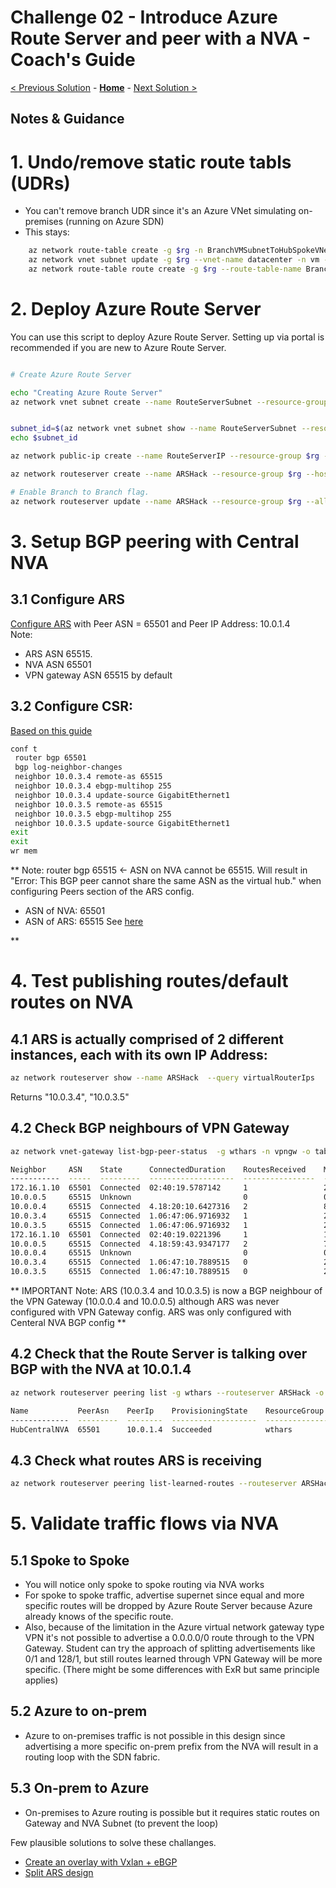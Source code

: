 # Challenge 02 - Introduce Azure Route Server and peer with a NVA - Coach's Guide 

[< Previous Solution](./Solution-01.md) - **[Home](./README.md)** - [Next Solution >](./Solution-03.md)

## Notes & Guidance

# 1. Undo/remove static route tabls (UDRs) <br/>
- You can't remove branch UDR since it's an Azure VNet simulating on-premises (running on Azure SDN) <br/>
- This stays:
``` bash
    az network route-table create -g $rg -n BranchVMSubnetToHubSpokeVNet
    az network vnet subnet update -g $rg --vnet-name datacenter -n vm --route-table BranchVMSubnetToHubSpokeVNet
    az network route-table route create -g $rg --route-table-name BranchVMSubnetToHubSpokeVNet -n           BranchVMSubnetToHubSpokeVNet --address-prefix 10.0.0.0/8 --next-hop-type VirtualAppliance  --next-hop-ip-address 172.16.1.10
```
# 2. Deploy Azure Route Server
You can use this script to deploy Azure Route Server. Setting up via portal is recommended if you are new to Azure Route Server. 

```bash

# Create Azure Route Server

echo "Creating Azure Route Server"
az network vnet subnet create --name RouteServerSubnet --resource-group $rg --vnet-name $vnet_name --address-prefix 10.0.3.0/24


subnet_id=$(az network vnet subnet show --name RouteServerSubnet --resource-group $rg --vnet-name $vnet_name --query id -o tsv) 
echo $subnet_id

az network public-ip create --name RouteServerIP --resource-group $rg --version IPv4 --sku Standard

az network routeserver create --name ARSHack --resource-group $rg --hosted-subnet $subnet_id --public-ip-address RouteServerIP

# Enable Branch to Branch flag.
az network routeserver update --name ARSHack --resource-group $rg --allow-b2b-traffic true
```

# 3. Setup BGP peering with Central NVA <br/>
## 3.1 Configure ARS
[Configure ARS](https://learn.microsoft.com/en-us/azure/route-server/quickstart-configure-route-server-portal#set-up-peering-with-nva) with Peer ASN = 65501 and Peer IP Address: 10.0.1.4</br>
Note: 
- ARS ASN 65515.
- NVA ASN 65501
- VPN gateway ASN 65515 by default 

## 3.2 Configure CSR:
[Based on this guide](https://github.com/sada-kubsad/WhatTheHack/blob/master/057-AzureRouteServer/Student/Resources/whatthehackcentralnvachallenge2.md#sample-deployment-script)
``` bash
conf t
 router bgp 65501
 bgp log-neighbor-changes
 neighbor 10.0.3.4 remote-as 65515
 neighbor 10.0.3.4 ebgp-multihop 255
 neighbor 10.0.3.4 update-source GigabitEthernet1
 neighbor 10.0.3.5 remote-as 65515
 neighbor 10.0.3.5 ebgp-multihop 255
 neighbor 10.0.3.5 update-source GigabitEthernet1
exit
exit
wr mem
```
** Note:
router bgp 65515 <- ASN on NVA cannot be 65515. Will result in "Error: This BGP peer cannot share the same ASN as the virtual hub." when configuring Peers section of the ARS config. 
- ASN of NVA: 65501
- ASN of ARS: 65515
See [here](https://blog.cloudtrooper.net/2021/03/08/connecting-your-nvas-to-expressroute-with-azure-route-server/)

**
# 4. Test publishing routes/default routes on NVA<br/>
## 4.1 ARS is actually comprised of 2 different instances, each with its own IP Address:
```bash
az network routeserver show --name ARSHack  --query virtualRouterIps
```
Returns  "10.0.3.4", "10.0.3.5"

## 4.2 Check BGP neighbours of VPN Gateway
```bash
az network vnet-gateway list-bgp-peer-status  -g wthars -n vpngw -o table

Neighbor     ASN    State      ConnectedDuration    RoutesReceived    MessagesSent    MessagesReceived
-----------  -----  ---------  -------------------  ----------------  --------------  ------------------
172.16.1.10  65501  Connected  02:40:19.5787142     1                 263             223
10.0.0.5     65515  Unknown                         0                 0               0
10.0.0.4     65515  Connected  4.18:20:10.6427316   2                 8468            7922
10.0.3.4     65515  Connected  1.06:47:06.9716932   1                 2120            2125
10.0.3.5     65515  Connected  1.06:47:06.9716932   1                 2118            2124
172.16.1.10  65501  Connected  02:40:19.0221396     1                 192             188
10.0.0.5     65515  Connected  4.18:59:43.9347177   2                 7918            7927
10.0.0.4     65515  Unknown                         0                 0               0
10.0.3.4     65515  Connected  1.06:47:10.7889515   0                 2118            2120
10.0.3.5     65515  Connected  1.06:47:10.7889515   0                 2123            2123
```
** IMPORTANT Note: ARS (10.0.3.4 and 10.0.3.5) is now a BGP neighbour of the VPN Gateway (10.0.0.4 and 10.0.0.5) although ARS was never configured with VPN Gateway config. ARS was only configured with Centeral NVA BGP config **

## 4.2 Check that the Route Server is talking over BGP with the NVA at 10.0.1.4
```bash
az network routeserver peering list -g wthars --routeserver ARSHack -o table

Name           PeerAsn    PeerIp    ProvisioningState    ResourceGroup
-------------  ---------  --------  -------------------  ---------------
HubCentralNVA  65501      10.0.1.4  Succeeded            wthars
```
## 4.3 Check what routes ARS is receiving
```bash
az network routeserver peering list-learned-routes --routeserver ARSHack -n HubCentralNVA -o table
```


# 5. Validate traffic flows via NVA <br/>
## 5.1 Spoke to Spoke
- You will notice only spoke to spoke routing via NVA works <br/>
- For spoke to spoke traffic, advertise supernet since equal and more specific routes will be dropped by Azure Route Server because Azure already knows of the specific route.<br/>
- Also, because of the limitation in the Azure virtual network gateway type VPN it's not possible to advertise a 0.0.0.0/0 route through to the VPN Gateway. Student can try the approach of splitting advertisements like 0/1 and 128/1, but still routes learned through VPN Gateway will be more specific. (There might be some differences with ExR but same principle applies)<br/>

## 5.2 Azure to on-prem
- Azure to on-premises traffic is not possible in this design since advertising a more specific on-prem prefix from the NVA will result in a routing loop with the SDN fabric.

 ## 5.3 On-prem to Azure
- On-premises to Azure routing is possible but it requires static routes on Gateway and NVA Subnet (to prevent the loop)<br/>

Few plausible solutions to solve these challanges.
- [Create an overlay with Vxlan + eBGP](https://blog.cloudtrooper.net/2021/03/29/using-route-server-to-firewall-onprem-traffic-with-an-nva/) <br/>
- [Split ARS design](https://docs.microsoft.com/en-us/azure/route-server/route-injection-in-spokes#different-route-servers-to-advertise-routes-to-virtual-network-gateways-and-to-vnets)<br/>
